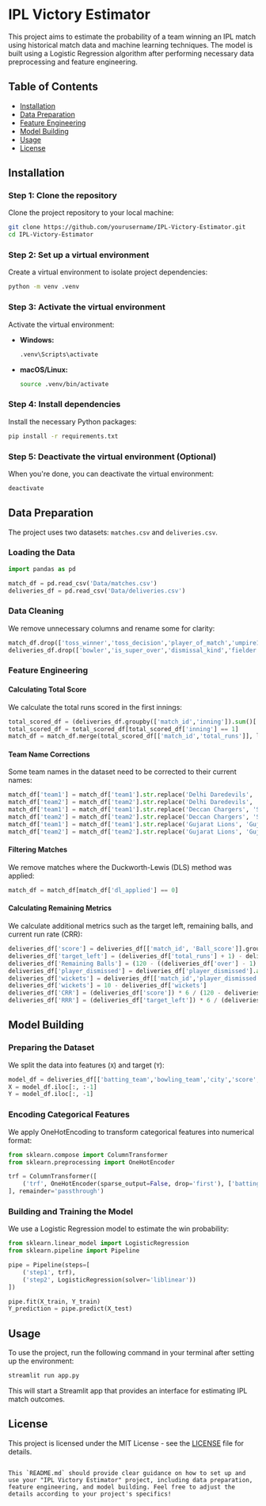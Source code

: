# IPL Victory Estimator

This project aims to estimate the probability of a team winning an IPL match using historical match data and machine learning techniques. The model is built using a Logistic Regression algorithm after performing necessary data preprocessing and feature engineering.

## Table of Contents
- [Installation](#installation)
- [Data Preparation](#data-preparation)
- [Feature Engineering](#feature-engineering)
- [Model Building](#model-building)
- [Usage](#usage)
- [License](#license)

## Installation

### Step 1: Clone the repository
Clone the project repository to your local machine:

```bash
git clone https://github.com/yourusername/IPL-Victory-Estimator.git
cd IPL-Victory-Estimator
```

### Step 2: Set up a virtual environment

Create a virtual environment to isolate project dependencies:

```bash
python -m venv .venv
```

### Step 3: Activate the virtual environment

Activate the virtual environment:

- **Windows:**
  ```bash
  .venv\Scripts\activate
  ```
- **macOS/Linux:**
  ```bash
  source .venv/bin/activate
  ```

### Step 4: Install dependencies

Install the necessary Python packages:

```bash
pip install -r requirements.txt
```

### Step 5: Deactivate the virtual environment (Optional)

When you're done, you can deactivate the virtual environment:

```bash
deactivate
```

## Data Preparation

The project uses two datasets: `matches.csv` and `deliveries.csv`.

### Loading the Data

```python
import pandas as pd

match_df = pd.read_csv('Data/matches.csv')
deliveries_df = pd.read_csv('Data/deliveries.csv')
```

### Data Cleaning

We remove unnecessary columns and rename some for clarity:

```python
match_df.drop(['toss_winner','toss_decision','player_of_match','umpire1', 'umpire2','umpire3'], axis=1, inplace=True)
deliveries_df.drop(['bowler','is_super_over','dismissal_kind','fielder','wide_runs','bye_runs','legbye_runs','noball_runs','penalty_runs'], axis=1, inplace=True)
```

### Feature Engineering

#### Calculating Total Score

We calculate the total runs scored in the first innings:

```python
total_scored_df = (deliveries_df.groupby(['match_id','inning']).sum()['total_runs'].reset_index())
total_scored_df = total_scored_df[total_scored_df['inning'] == 1]
match_df = match_df.merge(total_scored_df[['match_id','total_runs']], left_on='id', right_on='match_id')
```

#### Team Name Corrections

Some team names in the dataset need to be corrected to their current names:

```python
match_df['team1'] = match_df['team1'].str.replace('Delhi Daredevils', 'Delhi Capitals')
match_df['team2'] = match_df['team2'].str.replace('Delhi Daredevils', 'Delhi Capitals')
match_df['team1'] = match_df['team1'].str.replace('Deccan Chargers', 'Sunrisers Hyderabad')
match_df['team2'] = match_df['team2'].str.replace('Deccan Chargers', 'Sunrisers Hyderabad')
match_df['team1'] = match_df['team1'].str.replace('Gujarat Lions', 'Gujarat Titans')
match_df['team2'] = match_df['team2'].str.replace('Gujarat Lions', 'Gujarat Titans')
```

#### Filtering Matches

We remove matches where the Duckworth-Lewis (DLS) method was applied:

```python
match_df = match_df[match_df['dl_applied'] == 0]
```

#### Calculating Remaining Metrics

We calculate additional metrics such as the target left, remaining balls, and current run rate (CRR):

```python
deliveries_df['score'] = deliveries_df[['match_id', 'Ball_score']].groupby('match_id').cumsum()['Ball_score']
deliveries_df['target_left'] = (deliveries_df['total_runs'] + 1) - deliveries_df['score']
deliveries_df['Remaining Balls'] = (120 - ((deliveries_df['over'] - 1) * 6  + deliveries_df['ball']))
deliveries_df['player_dismissed'] = deliveries_df['player_dismissed'].apply(lambda x:x if x == '0' else '1').astype('int64')
deliveries_df['wickets'] = deliveries_df[['match_id','player_dismissed']].groupby('match_id').cumsum()['player_dismissed'].values
deliveries_df['wickets'] = 10 - deliveries_df['wickets']
deliveries_df['CRR'] = (deliveries_df['score']) * 6 / (120 - deliveries_df['Remaining Balls'])
deliveries_df['RRR'] = (deliveries_df['target_left']) * 6 / (deliveries_df['Remaining Balls'])
```

## Model Building

### Preparing the Dataset

We split the data into features (`X`) and target (`Y`):

```python
model_df = deliveries_df[['batting_team','bowling_team','city','score', 'wickets', 'Remaining Balls', 'target_left', 'CRR', 'RRR', 'result']]
X = model_df.iloc[:, :-1]
Y = model_df.iloc[:, -1]
```

### Encoding Categorical Features

We apply OneHotEncoding to transform categorical features into numerical format:

```python
from sklearn.compose import ColumnTransformer
from sklearn.preprocessing import OneHotEncoder

trf = ColumnTransformer([
    ('trf', OneHotEncoder(sparse_output=False, drop='first'), ['batting_team', 'bowling_team', 'city'])
], remainder='passthrough')
```

### Building and Training the Model

We use a Logistic Regression model to estimate the win probability:

```python
from sklearn.linear_model import LogisticRegression
from sklearn.pipeline import Pipeline

pipe = Pipeline(steps=[
    ('step1', trf),
    ('step2', LogisticRegression(solver='liblinear'))
])

pipe.fit(X_train, Y_train)
Y_prediction = pipe.predict(X_test)
```

## Usage

To use the project, run the following command in your terminal after setting up the environment:

```bash
streamlit run app.py
```

This will start a Streamlit app that provides an interface for estimating IPL match outcomes.

## License

This project is licensed under the MIT License - see the [LICENSE](LICENSE) file for details.
```

This `README.md` should provide clear guidance on how to set up and use your "IPL Victory Estimator" project, including data preparation, feature engineering, and model building. Feel free to adjust the details according to your project's specifics!
